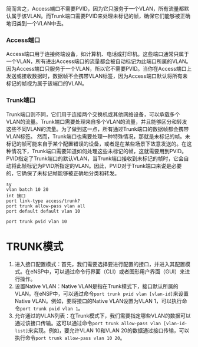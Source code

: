 简而言之，Access端口不需要PVID，因为它只服务于一个VLAN，所有流量都默认属于该VLAN。而Trunk端口需要PVID来处理未标记的帧，确保它们能够被正确地归类到一个VLAN中去。
### Access端口
Access端口用于连接终端设备，如计算机、电话或打印机。这些端口通常只属于一个VLAN，所有进出Access端口的流量都会被自动标记为此端口所属的VLAN。因为Access端口只服务于一个VLAN，所以它不需要PVID。当你在Access端口上发送或接收数据时，数据帧不会携带VLAN标签，因为Access端口默认将所有未标记的帧视为属于该端口的VLAN。
### Trunk端口
Trunk端口则不同，它们用于连接两个交换机或其他网络设备，可以承载多个VLAN的流量。Trunk端口需要处理来自多个VLAN的流量，并且能够区分和转发这些不同VLAN的流量。为了做到这一点，所有通过Trunk端口的数据帧都会携带VLAN标签。
然而，Trunk端口也需要处理一种特殊情况，那就是未标记的帧。未标记的帧可能来自于某个配置错误的设备，或者是在某些场景下故意发送的。在这种情况下，Trunk端口需要知道如何处理这些未标记的帧，这就需要用到PVID。
PVID指定了Trunk端口的默认VLAN，当Trunk端口接收到未标记的帧时，它会自动将此帧标记为PVID所指定的VLAN。因此，PVID对于Trunk端口来说是必要的，它确保了未标记帧能够被正确地分类和转发。
```
sy
vlan batch 10 20
int 接口
port link-type access/trunk?
port trunk allow-pass vlan all
port default default vlan 10
```

```
port trunk pvid vlan 10
```

# TRUNK模式
1. 进入接口配置模式：首先，我们需要选择要进行配置的接口，并进入其配置模式。在eNSP中，可以通过命令行界面（CLI）或者图形用户界面（GUI）来进行操作。
2. 设置Native VLAN：Native VLAN是指在Trunk模式下，接口默认所属的VLAN。在eNSP中，可以通过命令`port trunk pvid vlan [vlan-id]`来设置Native VLAN。例如，要将接口的Native VLAN设置为VLAN 1，可以执行命令`port trunk pvid vlan 1`。
3. 允许通过的VLAN列表：在Trunk模式下，我们需要指定哪些VLAN的数据可以通过该接口传输。这可以通过命令`port trunk allow-pass vlan [vlan-id-list]`来实现。例如，要允许VLAN 10和VLAN 20的数据通过接口传输，可以执行命令`port trunk allow-pass vlan 10 20`。